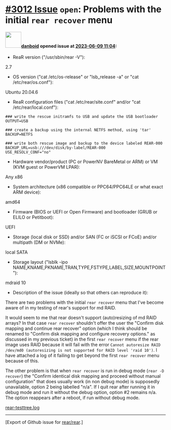 [\#3012 Issue](https://github.com/rear/rear/issues/3012) `open`: Problems with the initial `rear recover` menu
==============================================================================================================

#### <img src="https://avatars.githubusercontent.com/u/1429783?u=a0df565fd8514694c44d920a0e7bd5d81a16ccbc&v=4" width="50">[danboid](https://github.com/danboid) opened issue at [2023-06-09 11:04](https://github.com/rear/rear/issues/3012):

-   ReaR version ("/usr/sbin/rear -V"):

2.7

-   OS version ("cat /etc/os-release" or "lsb\_release -a" or "cat
    /etc/rear/os.conf"):

Ubuntu 20.04.6

-   ReaR configuration files ("cat /etc/rear/site.conf" and/or "cat
    /etc/rear/local.conf"):

<!-- -->

    ### write the rescue initramfs to USB and update the USB bootloader
    OUTPUT=USB

    ### create a backup using the internal NETFS method, using 'tar'
    BACKUP=NETFS

    ### write both rescue image and backup to the device labeled REAR-000
    BACKUP_URL=usb:///dev/disk/by-label/REAR-000
    USE_RESOLV_CONF="no"

-   Hardware vendor/product (PC or PowerNV BareMetal or ARM) or VM (KVM
    guest or PowerVM LPAR):

Any x86

-   System architecture (x86 compatible or PPC64/PPC64LE or what exact
    ARM device):

amd64

-   Firmware (BIOS or UEFI or Open Firmware) and bootloader (GRUB or
    ELILO or Petitboot):

UEFI

-   Storage (local disk or SSD) and/or SAN (FC or iSCSI or FCoE) and/or
    multipath (DM or NVMe):

local SATA

-   Storage layout ("lsblk -ipo
    NAME,KNAME,PKNAME,TRAN,TYPE,FSTYPE,LABEL,SIZE,MOUNTPOINT"):

mdraid 10

-   Description of the issue (ideally so that others can reproduce it):

There are two problems with the initial `rear recover` menu that I've
become aware of in my testing of rear's support for md RAID.

It would seem to me that rear doesn't support (auto)resizing of md RAID
arrays? In that case `rear recover` shouldn't offer the user the
"Confirm disk mapping and continue rear recover" option (which I think
should be renamed to "Confirm disk mapping and configure recovery
options." as discussed in my previous ticket) in the first
`rear recover` menu if the rear image uses RAID because it will fail
with the error
`Cannot autoresize RAID /dev/md0 (autoresizing is not supported for RAID level 'raid 10')`.
I have attached a log of it failing to get beyond the first
`rear recover` menu because of this.

The other problem is that when `rear recover` is run in debug mode
(`rear -D recover`) the "Confirm identical disk mapping and proceed
without manual configuration" that does usually work (in non debug mode)
is supposedly unavailable, option 2 being labelled "n/a". If I quit rear
after running it in debug mode and run it without the debug option,
option \#2 remains n/a. The option reappears after a reboot, if run
without debug mode.

[rear-testtree.log](https://github.com/rear/rear/files/11705595/rear-testtree.log)

------------------------------------------------------------------------

\[Export of Github issue for
[rear/rear](https://github.com/rear/rear).\]
